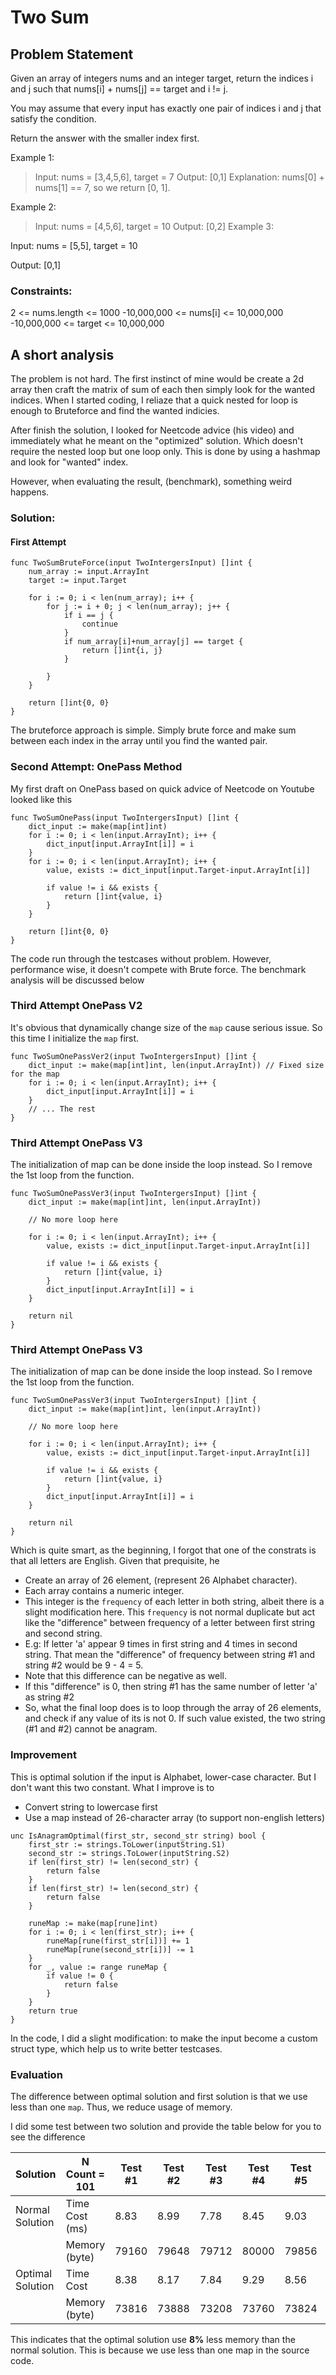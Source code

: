 # Two Sum

## Problem Statement

Given an array of integers nums and an integer target, return the indices i and j such that nums[i] + nums[j] == target and i != j.

You may assume that every input has exactly one pair of indices i and j that satisfy the condition.

Return the answer with the smaller index first.

Example 1:

>Input:
>nums = [3,4,5,6], target = 7
>Output: [0,1]
>Explanation: nums[0] + nums[1] == 7, so we return [0, 1].

Example 2:

>Input: nums = [4,5,6], target = 10
>Output: [0,2]
>Example 3:

Input: nums = [5,5], target = 10

Output: [0,1]
### Constraints:

2 <= nums.length <= 1000
-10,000,000 <= nums[i] <= 10,000,000
-10,000,000 <= target <= 10,000,000

## A short analysis

The problem is not hard. The first instinct of mine would be create a 2d array then craft the matrix of sum of each then 
simply look for the wanted indices. When I started coding, I reliaze that a quick nested for loop is enough to Bruteforce 
and find the wanted indicies.

After finish the solution, I looked for Neetcode advice (his video) and immediately what he meant on the "optimized" solution. 
Which doesn't require the nested loop but one loop only. This is done by using a hashmap and look for "wanted" index. 

However, when evaluating the result, (benchmark), something weird happens.

### Solution:

#### First Attempt

```
func TwoSumBruteForce(input TwoIntergersInput) []int {
	num_array := input.ArrayInt
	target := input.Target

	for i := 0; i < len(num_array); i++ {
		for j := i + 0; j < len(num_array); j++ {
			if i == j {
				continue
			}
			if num_array[i]+num_array[j] == target {
				return []int{i, j}
			}

		}
	}

	return []int{0, 0}
}
```
The bruteforce approach is simple. Simply brute force and make sum between each index in the array until you find the 
wanted pair.

### Second Attempt: OnePass Method

My first draft on OnePass based on quick advice of Neetcode on Youtube looked like this

```
func TwoSumOnePass(input TwoIntergersInput) []int {
	dict_input := make(map[int]int)
	for i := 0; i < len(input.ArrayInt); i++ {
		dict_input[input.ArrayInt[i]] = i
	}
	for i := 0; i < len(input.ArrayInt); i++ {
		value, exists := dict_input[input.Target-input.ArrayInt[i]]

		if value != i && exists {
			return []int{value, i}
		}
	}

	return []int{0, 0}
}
```
The code run through the testcases without problem. However, performance wise, it doesn't compete with Brute force. The 
benchmark analysis will be discussed below

### Third Attempt OnePass V2

It's obvious that dynamically change size of the `map` cause serious issue. So this time I initialize the `map` first.
```
func TwoSumOnePassVer2(input TwoIntergersInput) []int {
	dict_input := make(map[int]int, len(input.ArrayInt)) // Fixed size for the map
	for i := 0; i < len(input.ArrayInt); i++ {
		dict_input[input.ArrayInt[i]] = i
	}
    // ... The rest
}
```

### Third Attempt OnePass V3

The initialization of map can be done inside the loop instead. So I remove the 1st loop from the function.
```
func TwoSumOnePassVer3(input TwoIntergersInput) []int {
	dict_input := make(map[int]int, len(input.ArrayInt))

    // No more loop here
    
	for i := 0; i < len(input.ArrayInt); i++ {
		value, exists := dict_input[input.Target-input.ArrayInt[i]]

		if value != i && exists {
			return []int{value, i}
		}
		dict_input[input.ArrayInt[i]] = i
	}

	return nil
}
```

### Third Attempt OnePass V3

The initialization of map can be done inside the loop instead. So I remove the 1st loop from the function.
```
func TwoSumOnePassVer3(input TwoIntergersInput) []int {
	dict_input := make(map[int]int, len(input.ArrayInt))

    // No more loop here
    
	for i := 0; i < len(input.ArrayInt); i++ {
		value, exists := dict_input[input.Target-input.ArrayInt[i]]

		if value != i && exists {
			return []int{value, i}
		}
		dict_input[input.ArrayInt[i]] = i
	}

	return nil
}
```

Which is quite smart, as the beginning, I forgot that one of the constrats is that all letters are English. Given that prequisite, he

- Create an array of 26 element, (represent 26 Alphabet character).
- Each array contains a numeric integer.
- This integer is the `frequency` of each letter in both string, albeit there is a slight modification here. This `frequency` is not normal duplicate but act like the "difference" between frequency of a letter between first string and second string.
- E.g: If letter 'a' appear 9 times in first string and 4 times in second string. That mean the "difference" of frequency between string #1 and string #2 would be 9 - 4 = 5.
- Note that this difference can be negative as well.
- If this "difference" is 0, then string #1 has the same number of letter 'a' as string #2
- So, what the final loop does is to loop through the array of 26 elements, and check if any value of its is not 0. If such value existed, the two string (#1 and #2) cannot be anagram.


### Improvement

This is optimal solution if the input is Alphabet, lower-case character. But I don't want this two constant. What I improve is to

- Convert string to lowercase first
- Use a map instead of 26-character array (to support non-english letters)

```
unc IsAnagramOptimal(first_str, second_str string) bool {
	first_str := strings.ToLower(inputString.S1)
	second_str := strings.ToLower(inputString.S2)
	if len(first_str) != len(second_str) {
		return false
	}
	if len(first_str) != len(second_str) {
		return false
	}

	runeMap := make(map[rune]int)
	for i := 0; i < len(first_str); i++ {
		runeMap[rune(first_str[i])] += 1
		runeMap[rune(second_str[i])] -= 1
	}
	for _, value := range runeMap {
		if value != 0 {
			return false
		}
	}
	return true
}
```

In the code, I did a slight modification: to make the input become a custom struct type, which help us to write better testcases.


### Evaluation

The difference between optimal solution and first solution is that we use less than one `map`. Thus, we reduce usage of memory.

I did some test between two solution and provide the table below for you to see the difference


| Solution         | N Count = 101     | Test #1 | Test #2 | Test #3 | Test #4 | Test #5 | Average |
|------------------|-------------------|---------|---------|---------|---------|---------|---------|
| Normal Solution  | Time Cost    (ms) | 8.83    | 8.99    | 7.78    | 8.45    | 9.03    | 8.595   |
|                  | Memory (byte)     | 79160   | 79648   | 79712   | 80000   | 79856   | 79678   |
| Optimal Solution | Time Cost         | 8.38    | 8.17    | 7.84    | 9.29    | 8.56    | 8.448   |
|                  | Memory (byte)     | 73816   | 73888   | 73208   | 73760   | 73824   | 73699   |

This indicates that the optimal solution use **8%** less memory than the normal solution. This is because we use less than one map in the source code.


